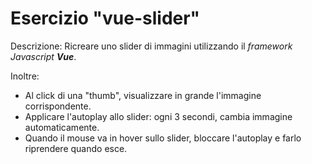 # Esercizio "vue-slider"

Descrizione:
Ricreare uno slider di immagini utilizzando il *framework Javascript* ***Vue***.

Inoltre:
- Al click di una "thumb", visualizzare in grande l'immagine corrispondente.
- Applicare l'autoplay allo slider: ogni 3 secondi, cambia immagine automaticamente.
- Quando il mouse va in hover sullo slider, bloccare l'autoplay e farlo riprendere quando esce.